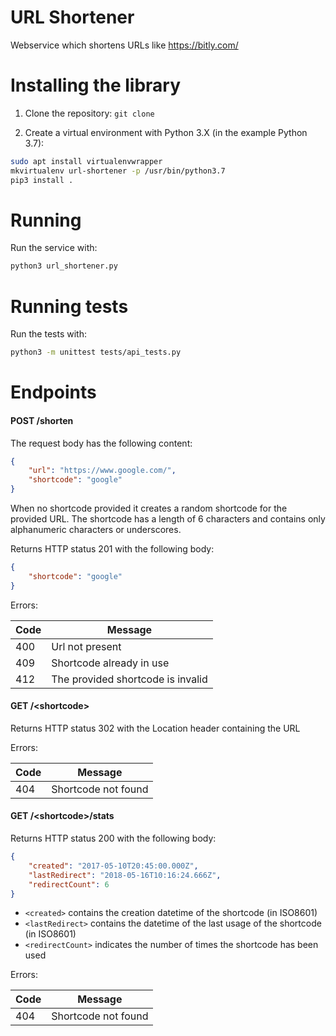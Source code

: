 # URL Shortener
Webservice which shortens URLs like https://bitly.com/


# Installing the library

1. Clone the repository:
`git clone`

2. Create a virtual environment with Python 3.X (in the example Python 3.7):
```bash
sudo apt install virtualenvwrapper
mkvirtualenv url-shortener -p /usr/bin/python3.7
pip3 install .
```


# Running

Run the service with:

```bash
python3 url_shortener.py
```


# Running tests

Run the tests with:
```bash
python3 -m unittest tests/api_tests.py
```



# Endpoints

#### POST /shorten
The request body has the following content:

```json
{
    "url": "https://www.google.com/",
    "shortcode": "google"
}
```

When no shortcode provided it creates a random shortcode for the
provided URL. The shortcode has a length of 6 characters and contains only
alphanumeric characters or underscores.

Returns HTTP status 201 with the following body:

```json
{
    "shortcode": "google"
}
```

Errors:

| Code | Message                           |
|------|-----------------------------------|
| 400  | Url not present                   |
| 409  | Shortcode already in use          |
| 412  | The provided shortcode is invalid |


#### GET /\<shortcode\>
Returns HTTP status 302 with the Location header containing the URL

Errors:

| Code | Message             |
|------|---------------------|
| 404  | Shortcode not found |


#### GET /\<shortcode\>/stats
Returns HTTP status 200 with the following body:

```json
{
    "created": "2017-05-10T20:45:00.000Z",
    "lastRedirect": "2018-05-16T10:16:24.666Z",
    "redirectCount": 6
}
```

- `<created>` contains the creation datetime of the shortcode (in ISO8601)
- `<lastRedirect>` contains the datetime of the last usage of the shortcode (in
ISO8601)
- `<redirectCount>` indicates the number of times the shortcode has been used

Errors:

| Code | Message             |
|------|---------------------|
| 404  | Shortcode not found |
